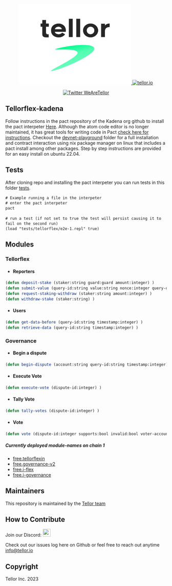 <p align="center">
  <a href='https://www.tellor.io/'>
    <img src= 'https://raw.githubusercontent.com/tellor-io/TellorBrandMaterials/master/Swoosh%20and%20wordmark%20legacy/SwooshWordmarkLegacy.png' width="350" height="250" alt='tellor.io' />
    <img src= 'https://camo.githubusercontent.com/637425cb3d78e55411a0b3cb9ee5684b3a0cbd6d8dc8342c722268f5e4f8b346/68747470733a2f2f692e696d6775722e636f6d2f62415a464147462e706e67' width="250" height="200" alt='tellor.io' />

  </a>
</p>

<p align="center">
  <a href='https://twitter.com/WeAreTellor'>
    <img src= 'https://img.shields.io/twitter/url/http/shields.io.svg?style=social' alt='Twitter WeAreTellor' />
  </a>
</p>

## Tellorflex-kadena <a name="sample"> </a>

Follow instructions in the pact repository of the Kadena org github to install the pact interpeter [Here](https://github.com/kadena-io/pact#installing-pact). Although the atom code editor is no longer maintained, it has great tools for writing code in Pact [check here for instructions](https://github.com/kadena-io/pact#atom). Checkout the [devnet-playground](./devnet-playground) folder for a full installation and contract interaction using nix package manager on linux that includes a pact install among other packages.  Step by step instructions are provided for an easy install on ubuntu 22.04. 

## Tests
After cloning repo and installing the pact interpeter you can run tests in this folder [tests](./tests). 
```cli
# Example running a file in the interpeter
# enter the pact interpeter
pact

# run a test (if not set to true the test will persist causing it to fail on the second run)
(load "tests/tellorflex/e2e-1.repl" true)
```

## Modules

### Tellorflex
- #### Reporters
```lisp
(defun deposit-stake (staker:string guard:guard amount:integer) )
(defun submit-value (query-id:string value:string nonce:integer query-data:string staker:string) )
(defun request-staking-withdraw (staker:string amount:integer) )
(defun withdraw-stake (staker:string) )
```
- #### Users
```lisp
(defun get-data-before (query-id:string timestamp:integer) )
(defun retrieve-data (query-id:string timestamp:integer) )
```
### Governance
- #### Begin a dispute
```lisp
(defun begin-dispute (account:string query-id:string timestamp:integer) )
```
- #### Execute Vote
```lisp
(defun execute-vote (dispute-id:integer) )
```
- #### Tally Vote
```lisp
(defun tally-votes (dispute-id:integer) )
```
- #### Vote
```lisp
(defun vote (dispute-id:integer supports:bool invalid:bool voter-account:string) )
```
##### Currently deployed module-names on chain 1
* [free.tellorflexin](https://balance.chainweb.com/modules.html?server=api.testnet.chainweb.com&module=free.tellorflexin&chain=1)
* [free.governance-v2](https://balance.chainweb.com/modules.html?server=api.testnet.chainweb.com&module=free.governance-v2&chain=1)
* [free.i-flex](https://balance.chainweb.com/modules.html?server=api.testnet.chainweb.com&module=free.i-flex&chain=1)
* [free.i-governance](https://balance.chainweb.com/modules.html?server=api.testnet.chainweb.com&module=free.i-governance&chain=1)

## Maintainers <a name="maintainers"> </a>
This repository is maintained by the [Tellor team](https://github.com/orgs/tellor-io/people)


## How to Contribute<a name="how2contribute"> </a>  
Join our Discord:
[<img src="https://github.com/tellor-io/tellorX/blob/main/public/discord.png" width="24" height="24">](https://discord.com/invite/n7drGjh)

Check out our issues log here on Github or feel free to reach out anytime [info@tellor.io](mailto:info@tellor.io)

## Copyright

Tellor Inc. 2023
